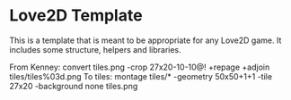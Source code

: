 Love2D Template
===
This is a template that is meant to be appropriate for any Love2D game. It includes some structure, helpers and libraries.


From Kenney: convert tiles.png -crop 27x20-10-10@\! +repage +adjoin tiles/tiles%03d.png
To tiles: montage tiles/* -geometry 50x50+1+1 -tile 27x20 -background none tiles.png
